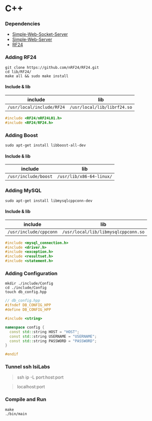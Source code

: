 # C++

### Dependencies
- [Simple-Web-Socket-Server](https://github.com/eidheim/Simple-WebSocket-Server.git)
- [Simple-Web-Server](https://github.com/eidheim/Simple-Web-Server.git)
- [RF24](https://github.com/nRF24/RF24.git)

### Adding RF24
```shell
git clone https://github.com/nRF24/RF24.git
cd lib/RF24/
make all && sudo make install
```

#### Include & lib
include | lib
------- | ---
`/usr/local/include/RF24` | `/usr/local/lib/librf24.so`

```c++
#include <RF24/nRF24L01.h>
#include <RF24/RF24.h>
```

### Adding Boost
```shell
sudo apt-get install libboost-all-dev
```

#### Include & lib
include | lib
------- | ---
`/usr/include/boost` | `/usr/lib/x86-64-linux/`

### Adding MySQL
```shell
sudo apt-get install libmysqlcppconn-dev
```

#### Include & lib
include | lib
------- | ---
`/usr/include/cppconn` | `/usr/local/lib/libmysqlcppconn.so`

```c++
#include <mysql_connection.h>
#include <driver.h>
#include <exception.h>
#include <resultset.h>
#include <statement.h>
```

### Adding Configuration

```shell
mkdir ./include/Config
cd ./include/Config
touch db_config.hpp
```

```c++
// db_config.hpp
#ifndef DB_CONFIG_HPP
#define DB_CONFIG_HPP

#include <string>

namespace config {
  const std::string HOST = "HOST";
  const std::string USERNAME = "USERNAME";
  const std::string PASSWORD = "PASSWORD";
}

#endif
```

### Tunnel ssh IsiLabs

> ssh ip -L port:host:port

> localhost:port

### Compile and Run
```shell
make
./bin/main
```
